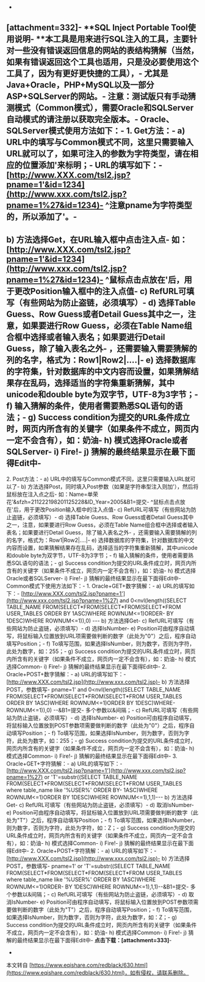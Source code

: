 -
\[attachment=332\]-
**SQL Inject Portable Tool使用说明-
**本工具是用来进行SQL注入的工具，主要针对一些没有错误返回信息的网站的表结构猜解（当然，如果有错误返回这个工具也适用，只是没必要使用这个工具了，因为有更好更快捷的工具），-
尤其是Java+Oracle，PHP+MySQL以及一部分ASP+SQLServer的网站。-
注意：测试版只有手动猜测模式（Common模式），需要Oracle和SQLServer自动模式的请注册以获取完全版本。-
Oracle、SQLServer模式使用方法如下：-
1\. Get方法：-
 a) URL中的填写与Common模式不同，这里只需要输入URL就可以了，如果可注入的参数为字符类型，请在相应的位置添加'来标明；-
 URL的填写如下：-
 [http://www.XXX.com/tsl2.jsp?pname=1'&id=1234](http://www.xxx.com/tsl2.jsp?pname=1%27&id=1234)-
 ^注意pname为字符类型的，所以添加了'。-
-
 b) 方法选择Get，在URL输入框中点击注入点-
 如：[http://www.XXX.com/tsl2.jsp?pname=1'&id=1234](http://www.xxx.com/tsl2.jsp?pname=1%27&id=1234)-
 ^鼠标点击点放在'后，用于更改Position输入框中的注入点值-
 c) RefURL可填写（有些网站为防止盗链，必须填写）-
 d) 选择Table Guess、Row Guess或者Detail Guess其中之一，注意，如果要进行Row Guess，必须在Table Name组合框中选择或者输入表名；如果要进行Detail Guess，除了输入表名之外-
，还需要输入需要猜解的列的名字，格式为：Row1|Row2|....|-
 e) 选择数据库的字符集，针对数据库的中文内容而设置，如果猜解结果存在乱码，选择适当的字符集重新猜解，其中unicode和double byte为双字节，UTF-8为3字节；-
 f) 输入猜解的条件，使用者需要熟悉SQL语句的语法；-
 g) Success condition为提交的URL条件成立时，网页内所含有的关键字（如果条件不成立，网页内一定不会含有），如：奶油-
 h) 模式选择Oracle或者SQLServer-
 i) Fire!-
 j) 猜解的最终结果显示在最下面得Edit中-
-
2\. Post方法：-
 a) URL中的填写与Common模式不同，这里只需要输入URL就可以了-
 b) 方法选择Post，同时填入Post参数（如果是字符串型注入则加'），然后将鼠标放在注入点之后-
 如：Name=单荣花'&sfzh=211222198201125228&ID\_Year=2005&B1=提交-
 ^鼠标点击点放在'后，用于更改Position输入框中的注入点值-
 c) RefURL可填写（有些网站为防止盗链，必须填写）-
 d) 选择Table Guess、Row Guess或者Detail Guess其中之一，注意，如果要进行Row Guess，必须在Table Name组合框中选择或者输入表名；如果要进行Detail Guess，除了输入表名之外-
，还需要输入需要猜解的列的名字，格式为：Row1|Row2|....|-
 e) 选择数据库的字符集，针对数据库的中文内容而设置，如果猜解结果存在乱码，选择适当的字符集重新猜解，其中unicode和double byte为双字节，UTF-8为3字节；-
 f) 输入猜解的条件，使用者需要熟悉SQL语句的语法；-
 g) Success condition为提交的URL条件成立时，网页内所含有的关键字（如果条件不成立，网页内一定不会含有），如：奶油-
 h) 模式选择Oracle或者SQLServer-
 i) Fire!-
 j) 猜解的最终结果显示在最下面得Edit中-
Common模式下使用方法如下：-
1\. Oracle+GET+数字猜解：-
 a) URL的填写如下：-
 [http://www.XXX.com/tsl2.jsp?pname=1'](http://www.xxx.com/tsl2.jsp?pname=1%27) and 0<nvl(length((SELECT TABLE\_NAME FROM(SELECT\*FROM(SELECT\*FROM(SELECT\*FROM USER\_TABLES ORDER BY 1ASC)WHERE ROWNUM<=1)ORDER-
BY 1DESC)WHERE ROWNUM<=1)),0) ---
 b) 方法选择Get-
 c) RefURL可填写（有些网站为防止盗链，必须填写）-
 d) 选择IsNumber-
 e) Position可由程序自动填写，将鼠标输入位置放到URL项需要做判断的数字（此处为"0"）之后，程序自动填写Position；-
 f) To填写范围，如果选择IsNumber，则为数字，否则为字符，此处为数字，如：255；-
 g) Success condition为提交的URL条件成立时，网页内所含有的关键字（如果条件不成立，网页内一定不会含有），如：奶油-
 h) 模式选择Common-
 i) Fire!-
 j) 猜解的最终结果显示在最下面得Edit中-
2\. Oracle+POST+数字猜解：-
 a) URL的填写如下：-
 [http://www.XXX.com/tsl2.jsp](http://www.xxx.com/tsl2.jsp)-
 b) 方法选择POST，参数填写-
 pname=1' and 0<nvl(length((SELECT TABLE\_NAME FROM(SELECT\*FROM(SELECT\*FROM(SELECT\*FROM USER\_TABLES ORDER BY 1ASC)WHERE ROWNUM<=1)ORDER BY 1DESC)WHERE-
ROWNUM<=1)),0) --&B1=提交-
 多个参数以&间隔；-
 c) RefURL可填写（有些网站为防止盗链，必须填写）-
 d) 选择IsNumber-
 e) Position可由程序自动填写，将鼠标输入位置放到POST参数项需要做判断的数字（此处为"0"）之后，程序自动填写Position；-
 f) To填写范围，如果选择IsNumber，则为数字，否则为字符，此处为数字，如：255；-
 g) Success condition为提交的URL条件成立时，网页内所含有的关键字（如果条件不成立，网页内一定不会含有），如：奶油-
 h) 模式选择Common-
 i) Fire!-
 j) 猜解的最终结果显示在最下面得Edit中-
3\. Oracle+GET+字符猜解：-
 a) URL的填写如下：-
 [http://www.XXX.com/tsl2.jsp?pname=1'](http://www.xxx.com/tsl2.jsp?pname=1%27) or 'T'=substr((SELECT TABLE\_NAME FROM(SELECT\*FROM(SELECT\*FROM(SELECT\*FROM USER\_TABLES where table\_name like '%USER%' ORDER BY-
1ASC)WHERE ROWNUM<=1)ORDER BY 1DESC)WHERE ROWNUM<=1),1,1)---
 b) 方法选择Get-
 c) RefURL可填写（有些网站为防止盗链，必须填写）-
 d) 取消IsNumber-
 e) Position可由程序自动填写，将鼠标输入位置放到URL项需要做判断的数字（此处为"T"）之后，程序自动填写Position；-
 f) To填写范围，如果选择IsNumber，则为数字，否则为字符，此处为字符，如：Z；-
 g) Success condition为提交的URL条件成立时，网页内所含有的关键字（如果条件不成立，网页内一定不会含有），如：奶油-
 h) 模式选择Common-
 i) Fire!-
 j) 猜解的最终结果显示在最下面得Edit中-
2\. Oracle+POST+字符猜解：-
 a) URL的填写如下：-
 [http://www.XXX.com/tsl2.jsp](http://www.xxx.com/tsl2.jsp)-
 b) 方法选择POST，参数填写-
 pname=1' or 'T'=substr((SELECT TABLE\_NAME FROM(SELECT\*FROM(SELECT\*FROM(SELECT\*FROM USER\_TABLES where table\_name like '%USER%' ORDER BY 1ASC)WHERE ROWNUM<=1)ORDER-
BY 1DESC)WHERE ROWNUM<=1),1,1)--&B1=提交-
 多个参数以&间隔；-
 c) RefURL可填写（有些网站为防止盗链，必须填写）-
 d) 取消IsNumber-
 e) Position可由程序自动填写，将鼠标输入位置放到POST参数项需要做判断的数字（此处为"T"）之后，程序自动填写Position；-
 f) To填写范围，如果选择IsNumber，则为数字，否则为字符，此处为数字，如：Z；-
 g) Success condition为提交的URL条件成立时，网页内所含有的关键字（如果条件不成立，网页内一定不会含有），如：奶油-
 h) 模式选择Common-
 i) Fire!-
 j) 猜解的最终结果显示在最下面得Edit中-
 **点击下载：\[attachment=333\]**-

-

本文转自 [https://www.eqishare.com/redblack/630.html](https://www.eqishare.com/redblack/630.html)，如有侵权，请联系删除。